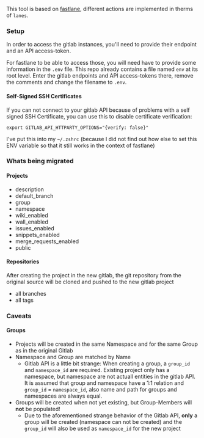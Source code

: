 This tool is based on [fastlane](https://fastlane.tools), different actions are implemented in therms of `lanes`.

### Setup

In order to access the gitlab instances, you'll need to provide their endpoint and an API access-token.

For fastlane to be able to access those, you will need have to provide some information in the `.env` file. 
This repo already contains a file named `env` at its root level. Enter the gitlab endpoints and API access-tokens there, remove the comments and change the filename to `.env`.

#### Self-Signed SSH Certificates

If you can not connect to your gitlab API because of problems with a self signed SSH Certificate, you can use this to disable certificate verification:

```export GITLAB_API_HTTPARTY_OPTIONS="{verify: false}"```

I've put this into my `~/.zshrc` (because I did not find out how else to set this ENV variable so that it still works in the context of fastlane)

### Whats being migrated

#### Projects

* description
* default_branch
* group
* namespace
* wiki_enabled
* wall_enabled
* issues_enabled
* snippets_enabled
* merge_requests_enabled
* public

#### Repositories

After creating the project in the new gitlab, the git repository from the original source will be cloned and pushed to the new gitlab project

* all branches
* all tags

### Caveats

#### Groups

* Projects will be created in the same Namespace and for the same Group as in the original Gitlab
* Namespace and Group are matched by Name
  * Gitlab API is a little bit strange: When creating a group, a `group_id` and `namespace_id` are required. Existing project only has a namespace, but namespace are not actuall entities in the gitlab API. It is assumed that group and namespace have a 1:1 relation and `group_id` = `namespace_id`, also name and path for groups and namespaces are always equal. 
* Groups will be created when not yet existing, but Group-Members will **not** be populated!
  * Due to the aforementioned strange behavior of the Gitlab API, **only** a group will be created (namespace can not be created) and the `group_id` will also be used as `namespace_id` for the new project